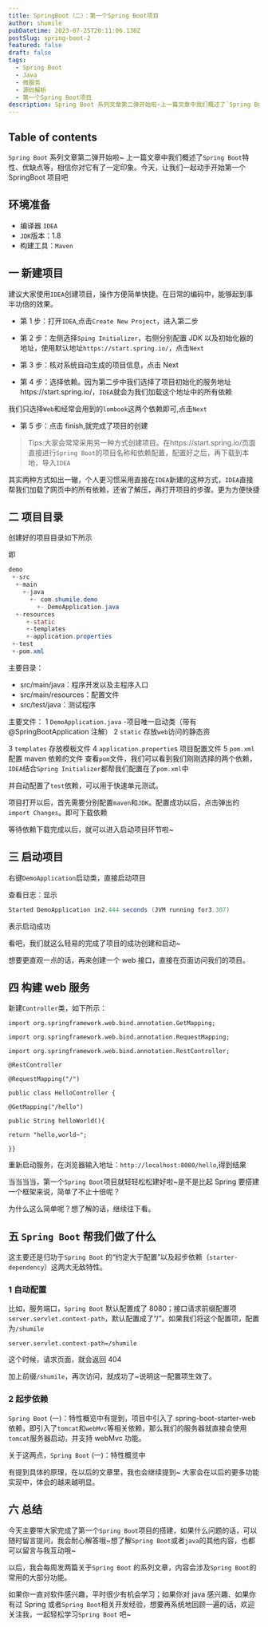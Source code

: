 ```yaml
---
title: SpringBoot（二）：第一个Spring Boot项目
author: shumile
pubDatetime: 2023-07-25T20:11:06.130Z
postSlug: spring-boot-2
featured: false
draft: false
tags:
  - Spring Boot
  - Java
  - 微服务
  - 源码解析
  - 第一个Spring Boot项目
description: Spring Boot 系列文章第二弹开始啦~上一篇文章中我们概述了`Spring Boot`特性、优缺点等，相信你对它有了一定印象。今天，让我们一起动手开始第一个SpringBoot项目吧
---
```


## Table of contents

`Spring Boot` 系列文章第二弹开始啦~
上一篇文章中我们概述了`Spring Boot`特性、优缺点等，相信你对它有了一定印象。今天，让我们一起动手开始第一个 SpringBoot 项目吧

## 环境准备

- 编译器 `IDEA`
- `JDK`版本：1.8
- 构建工具：`Maven`

## 一 新建项目

建议大家使用`IDEA`创建项目，操作方便简单快捷。在日常的编码中，能够起到事半功倍的效果。

- 第 1 步：打开`IDEA`,点击`Create New Project`，进入第二步

- 第 2 步：左侧选择`Sping Initializer`，右侧分别配置 JDK 以及初始化器的地址，使用默认地址`https://start.spring.io/`，点击`Next`

- 第 3 步：核对系统自动生成的项目信息，点击 Next

- 第 4 步：选择依赖。因为第二步中我们选择了项目初始化的服务地址https://start.spring.io/，``IDEA``就会为我们加载这个地址中的所有依赖

我们只选择`Web`和经常会用到的`lombook`这两个依赖即可,点击`Next`

- 第 5 步：点击 finish,就完成了项目的创建

> Tips:大家会常常采用另一种方式创建项目。在https://start.spring.io/页面直接进行`Spring Boot`的项目名称和依赖配置，配置好之后，再下载到本地，导入`IDEA`

其实两种方式如出一辙，个人更习惯采用直接在`IDEA`新建的这种方式，`IDEA`直接帮我们加载了网页中的所有依赖，还省了解压，再打开项目的步骤。更为方便快捷

## 二 项目目录

创建好的项目目录如下所示

即

```java
demo
 +-src
  +-main
    +-java
      +- com.shumile.demo
        +- DemoApplication.java
  +-resources
     +-static
     +-templates
     +-application.properties
 +-test
 +-pom.xml
```

主要目录：

- src/main/java：程序开发以及主程序入口
- src/main/resources：配置文件
- src/test/java：测试程序

主要文件：
1 `DemoApplication.java` -项目唯一启动类（带有@SpringBootApplication 注解）
2 `static` 存放`web`访问的静态资

3 `templates` 存放模板文件
4 `application.propertie`s 项目配置文件
5 `pom.xml` 配置 maven 依赖的文件
查看`pom`文件，我们可以看到我们刚刚选择的两个依赖，`IDEA`结合`Spring Initializer`都帮我们配置在了`pom.xml`中

并自动配置了`test`依赖，可以用于快速单元测试。

项目打开以后，首先需要分别配置`maven`和`JDK`。配置成功以后，点击弹出的`import Changes`。即可下载依赖

等待依赖下载完成以后，就可以进入启动项目环节啦~

## 三 启动项目

右键`DemoApplication`启动类，直接启动项目

查看日志：显示

```java
Started DemoApplication in2.444 seconds (JVM running for3.307)
```

表示启动成功

看吧，我们就这么轻易的完成了项目的成功创建和启动~

想要更直观一点的话，再来创建一个 web 接口，直接在页面访问我们的项目。

## 四 构建 web 服务

新建`Controller`类，如下所示：

```
import org.springframework.web.bind.annotation.GetMapping;

import org.springframework.web.bind.annotation.RequestMapping;

import org.springframework.web.bind.annotation.RestController;

@RestController

@RequestMapping("/")

public class HelloController {

@GetMapping("/hello")

public String helloWorld(){

return "hello,world~";

}}
```

重新启动服务，在浏览器输入地址：`http://localhost:8080/hello`,得到结果

当当当当，第一个`Spring Boot`项目就轻轻松松建好啦~是不是比起 Spring 要搭建一个框架来说，简单了不止十倍呢？

为什么这么简单呢？想了解的话，继续往下看。

## 五 `Spring Boot` 帮我们做了什么

这主要还是归功于`Spring Boot` 的“约定大于配置”以及起步依赖（`starter-dependency`）这两大无敌特性。

### 1 自动配置

比如，服务端口，`Spring Boot` 默认配置成了 8080；接口请求前缀配置项`server.servlet.context-path`，默认配置成了“/”。如果我们将这个配置项，配置为`/shumile`

```
server.servlet.context-path=/shumile
```

这个时候，请求页面，就会返回 404

加上前缀`/shumile`，再次访问，就成功了~说明这一配置项生效了。

### 2 起步依赖

`Spring Boot` (一)：特性概览中有提到，项目中引入了 spring-boot-starter-web 依赖，即引入了`tomcat`和`webMvc`等相关依赖，那么我们的服务器就直接会使用`tomcat`服务器启动，并支持 webMvc 功能。

关于这两点，`Spring Boot` (一)：特性概览中

有提到具体的原理，在以后的文章里，我也会继续提到~ 大家会在以后的更多功能实现中，体会的越来越明显。

## 六 总结

今天主要带大家完成了第一个`Spring Boot`项目的搭建，如果什么问题的话，可以随时留言提问，我会耐心解答哦~想了解`Spring Boot`或者`java`的其他内容，也都可以留言与我互动哦~

以后，我会每周发两篇关于`Spring Boot` 的系列文章，内容会涉及`Spring Boot`的常用的大部分功能。

如果你一直对软件感兴趣，平时很少有机会学习；如果你对 java 感兴趣、如果你有过 Spring 或者`Spring Boot`相关开发经验，想要再系统地回顾一遍的话，欢迎关注我，一起轻松学习`Spring Boot` 吧~
